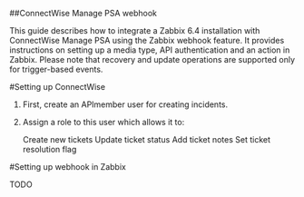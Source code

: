 ##ConnectWise Manage PSA webhook

This guide describes how to integrate a Zabbix 6.4 installation with ConnectWise Manage PSA using the Zabbix webhook feature. It provides instructions on setting up a media type, API authentication and an action in Zabbix.
Please note that recovery and update operations are supported only for trigger-based events.

#Setting up ConnectWise

1. First, create an APImember user for creating incidents.

2. Assign a role to this user which allows it to:

   Create new tickets
   Update ticket status
   Add ticket notes
   Set ticket resolution flag
   
#Setting up webhook in Zabbix

TODO

